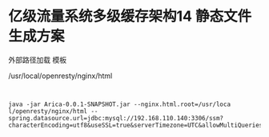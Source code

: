 # 亿级流量系统多级缓存架构14 静态文件生成方案

外部路径加载 模板

/usr/local/openresty/nginx/html

```


java -jar Arica-0.0.1-SNAPSHOT.jar --nginx.html.root=/usr/loca
l/openresty/nginx/html --spring.datasource.url=jdbc:mysql://192.168.110.140:3306/ssm?characterEncoding=utf8&useSSL=true&serverTimezone=UTC&allowMultiQueries=true

```

